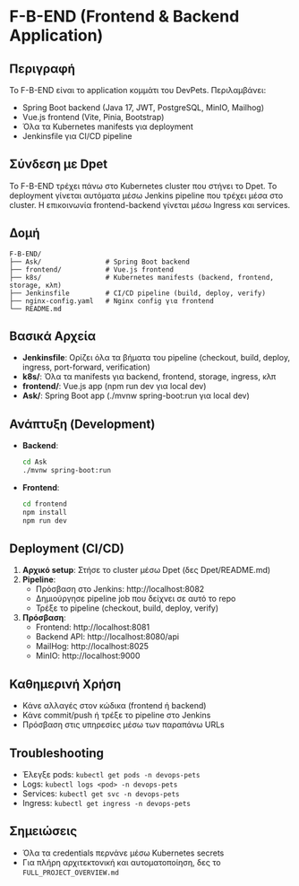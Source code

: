 # F-B-END (Frontend & Backend Application)

## Περιγραφή
Το F-B-END είναι το application κομμάτι του DevPets. Περιλαμβάνει:
- Spring Boot backend (Java 17, JWT, PostgreSQL, MinIO, Mailhog)
- Vue.js frontend (Vite, Pinia, Bootstrap)
- Όλα τα Kubernetes manifests για deployment
- Jenkinsfile για CI/CD pipeline

## Σύνδεση με Dpet
Το F-B-END τρέχει πάνω στο Kubernetes cluster που στήνει το Dpet. Το deployment γίνεται αυτόματα μέσω Jenkins pipeline που τρέχει μέσα στο cluster. Η επικοινωνία frontend-backend γίνεται μέσω Ingress και services.

## Δομή
```
F-B-END/
├── Ask/                # Spring Boot backend
├── frontend/           # Vue.js frontend
├── k8s/                # Kubernetes manifests (backend, frontend, storage, κλπ)
├── Jenkinsfile         # CI/CD pipeline (build, deploy, verify)
├── nginx-config.yaml   # Nginx config για frontend
└── README.md
```

## Βασικά Αρχεία
- **Jenkinsfile**: Ορίζει όλα τα βήματα του pipeline (checkout, build, deploy, ingress, port-forward, verification)
- **k8s/**: Όλα τα manifests για backend, frontend, storage, ingress, κλπ
- **frontend/**: Vue.js app (npm run dev για local dev)
- **Ask/**: Spring Boot app (./mvnw spring-boot:run για local dev)

## Ανάπτυξη (Development)
- **Backend**:
  ```bash
  cd Ask
  ./mvnw spring-boot:run
  ```
- **Frontend**:
  ```bash
  cd frontend
  npm install
  npm run dev
  ```

## Deployment (CI/CD)
1. **Αρχικό setup**: Στήσε το cluster μέσω Dpet (δες Dpet/README.md)
2. **Pipeline**:
   - Πρόσβαση στο Jenkins: http://localhost:8082
   - Δημιούργησε pipeline job που δείχνει σε αυτό το repo
   - Τρέξε το pipeline (checkout, build, deploy, verify)
3. **Πρόσβαση**:
   - Frontend: http://localhost:8081
   - Backend API: http://localhost:8080/api
   - MailHog: http://localhost:8025
   - MinIO: http://localhost:9000

## Καθημερινή Χρήση
- Κάνε αλλαγές στον κώδικα (frontend ή backend)
- Κάνε commit/push ή τρέξε το pipeline στο Jenkins
- Πρόσβαση στις υπηρεσίες μέσω των παραπάνω URLs

## Troubleshooting
- Έλεγξε pods: `kubectl get pods -n devops-pets`
- Logs: `kubectl logs <pod> -n devops-pets`
- Services: `kubectl get svc -n devops-pets`
- Ingress: `kubectl get ingress -n devops-pets`

## Σημειώσεις
- Όλα τα credentials περνάνε μέσω Kubernetes secrets
- Για πλήρη αρχιτεκτονική και αυτοματοποίηση, δες το `FULL_PROJECT_OVERVIEW.md`
